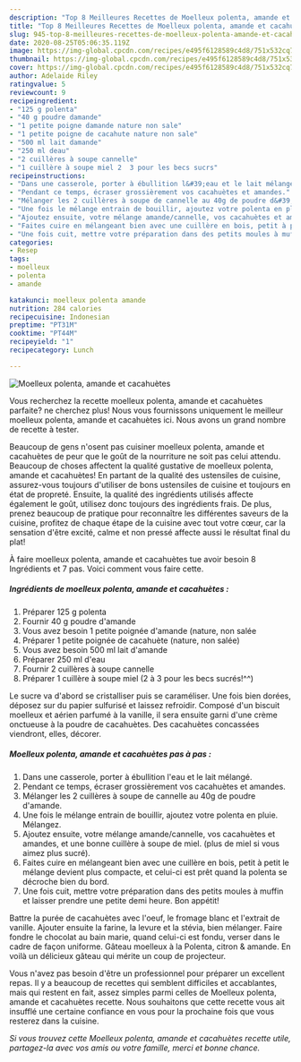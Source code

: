 ```yaml
---
description: "Top 8 Meilleures Recettes de Moelleux polenta, amande et cacahuètes"
title: "Top 8 Meilleures Recettes de Moelleux polenta, amande et cacahuètes"
slug: 945-top-8-meilleures-recettes-de-moelleux-polenta-amande-et-cacahuetes
date: 2020-08-25T05:06:35.119Z
image: https://img-global.cpcdn.com/recipes/e495f6128589c4d8/751x532cq70/moelleux-polenta-amande-et-cacahuetes-photo-principale-de-la-recette.jpg
thumbnail: https://img-global.cpcdn.com/recipes/e495f6128589c4d8/751x532cq70/moelleux-polenta-amande-et-cacahuetes-photo-principale-de-la-recette.jpg
cover: https://img-global.cpcdn.com/recipes/e495f6128589c4d8/751x532cq70/moelleux-polenta-amande-et-cacahuetes-photo-principale-de-la-recette.jpg
author: Adelaide Riley
ratingvalue: 5
reviewcount: 9
recipeingredient:
- "125 g polenta"
- "40 g poudre damande"
- "1 petite poigne damande nature non sale"
- "1 petite poigne de cacahute nature non sale"
- "500 ml lait damande"
- "250 ml deau"
- "2 cuillères à soupe cannelle"
- "1 cuillère à soupe miel 2  3 pour les becs sucrs"
recipeinstructions:
- "Dans une casserole, porter à ébullition l&#39;eau et le lait mélangé."
- "Pendant ce temps, écraser grossièrement vos cacahuètes et amandes."
- "Mélanger les 2 cuillères à soupe de cannelle au 40g de poudre d&#39;amande."
- "Une fois le mélange entrain de bouillir, ajoutez votre polenta en pluie. Mélangez."
- "Ajoutez ensuite, votre mélange amande/cannelle, vos cacahuètes et amandes, et une bonne cuillère à soupe de miel. (plus de miel si vous aimez plus sucré)."
- "Faites cuire en mélangeant bien avec une cuillère en bois, petit à petit le mélange devient plus compacte, et celui-ci est prêt quand la polenta se décroche bien du bord."
- "Une fois cuit, mettre votre préparation dans des petits moules à muffin et laisser prendre une petite demi heure. Bon appétit!"
categories:
- Resep
tags:
- moelleux
- polenta
- amande

katakunci: moelleux polenta amande 
nutrition: 284 calories
recipecuisine: Indonesian
preptime: "PT31M"
cooktime: "PT44M"
recipeyield: "1"
recipecategory: Lunch

---
```



![Moelleux polenta, amande et cacahuètes](https://img-global.cpcdn.com/recipes/e495f6128589c4d8/751x532cq70/moelleux-polenta-amande-et-cacahuetes-photo-principale-de-la-recette.jpg)

Vous recherchez la recette moelleux polenta, amande et cacahuètes parfaite? ne cherchez plus! Nous vous fournissons uniquement le meilleur moelleux polenta, amande et cacahuètes ici. Nous avons un grand nombre de recette à tester.

Beaucoup de gens n'osent pas cuisiner moelleux polenta, amande et cacahuètes de peur que le goût de la nourriture ne soit pas celui attendu. Beaucoup de choses affectent la qualité gustative de moelleux polenta, amande et cacahuètes! En partant de la qualité des ustensiles de cuisine, assurez-vous toujours d'utiliser de bons ustensiles de cuisine et toujours en état de propreté. Ensuite, la qualité des ingrédients utilisés affecte également le goût, utilisez donc toujours des ingrédients frais. De plus, prenez beaucoup de pratique pour reconnaître les différentes saveurs de la cuisine, profitez de chaque étape de la cuisine avec tout votre cœur, car la sensation d'être excité, calme et non pressé affecte aussi le résultat final du plat!

<!--inarticleads1-->

À faire moelleux polenta, amande et cacahuètes tue avoir besoin 8 Ingrédients et 7 pas. Voici comment vous faire cette.

##### Ingrédients de moelleux polenta, amande et cacahuètes :

1. Préparer 125 g polenta
1. Fournir 40 g poudre d&#39;amande
1. Vous avez besoin 1 petite poignée d&#39;amande (nature, non salée
1. Préparer 1 petite poignée de cacahuète (nature, non salée)
1. Vous avez besoin 500 ml lait d&#39;amande
1. Préparer 250 ml d&#39;eau
1. Fournir 2 cuillères à soupe cannelle
1. Préparer 1 cuillère à soupe miel (2 à 3 pour les becs sucrés!^^)


Le sucre va d&#39;abord se cristalliser puis se caraméliser. Une fois bien dorées, déposez sur du papier sulfurisé et laissez refroidir. Composé d&#39;un biscuit moelleux et aérien parfumé à la vanille, il sera ensuite garni d&#39;une crème onctueuse à la poudre de cacahuètes. Des cacahuètes concassées viendront, elles, décorer. 

<!--inarticleads2-->

##### Moelleux polenta, amande et cacahuètes pas à pas :

1. Dans une casserole, porter à ébullition l&#39;eau et le lait mélangé.
1. Pendant ce temps, écraser grossièrement vos cacahuètes et amandes.
1. Mélanger les 2 cuillères à soupe de cannelle au 40g de poudre d&#39;amande.
1. Une fois le mélange entrain de bouillir, ajoutez votre polenta en pluie. Mélangez.
1. Ajoutez ensuite, votre mélange amande/cannelle, vos cacahuètes et amandes, et une bonne cuillère à soupe de miel. (plus de miel si vous aimez plus sucré).
1. Faites cuire en mélangeant bien avec une cuillère en bois, petit à petit le mélange devient plus compacte, et celui-ci est prêt quand la polenta se décroche bien du bord.
1. Une fois cuit, mettre votre préparation dans des petits moules à muffin et laisser prendre une petite demi heure. Bon appétit!


Battre la purée de cacahuètes avec l&#39;oeuf, le fromage blanc et l&#39;extrait de vanille. Ajouter ensuite la farine, la levure et la stévia, bien mélanger. Faire fondre le chocolat au bain marie, quand celui-ci est fondu, verser dans le cadre de façon uniforme. Gâteau moelleux à la Polenta, citron &amp; amande. En voilà un délicieux gâteau qui mérite un coup de projecteur. 

<!--inarticleads1-->

<p>
Vous n'avez pas besoin d'être un professionnel pour préparer un excellent repas. Il y a beaucoup de recettes qui semblent difficiles et accablantes, mais qui restent en fait, assez simples parmi celles de Moelleux polenta, amande et cacahuètes recette. Nous souhaitons que cette recette vous ait insufflé une certaine confiance en vous pour la prochaine fois que vous resterez dans la cuisine.
</p>

<p>
<i>Si vous trouvez cette Moelleux polenta, amande et cacahuètes recette utile, partagez-la avec vos amis ou votre famille, merci et bonne chance.</i>
</p>
